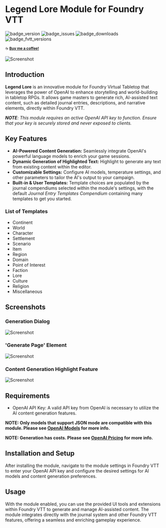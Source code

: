 # Legend Lore Module for Foundry VTT
![badge_version] ![badge_issues] ![badge_downloads]
![badge_fvtt_versions]

<sub>☕ **[Buy me a coffee!](https://www.buymeacoffee.com/daxiongmao87)**</sub>

![Screenshot](https://github.com/Daxiongmao87/legend-lore-foundry/blob/main/images/screenshot_dialog.png)
## Introduction

**Legend Lore** is an innovative module for Foundry Virtual Tabletop that leverages the power of OpenAI to enhance storytelling and world-building in tabletop RPGs. It allows game masters to generate rich, AI-assisted text content, such as detailed journal entries, descriptions, and narrative elements, directly within Foundry VTT.

***NOTE**: This module requires an active OpenAI API key to function. Ensure that your key is securely stored and never exposed to clients.*

## Key Features

 * **AI-Powered Content Generation:** Seamlessly integrate OpenAI's powerful language models to enrich your game sessions.
 * **Dynamic Generation of Highlighted Text:** Highlight to generate any text from existing content within the editor.
 * **Customizable Settings:** Configure AI models, temperature settings, and other parameters to tailor the AI's output to your campaign.
 * **Built-in & User Templates:** Template choices are populated by the journal compendiums selected within the module's settings, with the default _Journal Entry Templates Compendium_ containing many templates to get you started.

### List of Templates
* Continent
* World
* Character
* Settlement
* Scenario
* Item
* Region
* Domain
* Point of Interest
* Faction
* Lore
* Culture
* Religion
* Miscellaneous

## Screenshots

### Generation Dialog

![Screenshot](https://github.com/Daxiongmao87/legend-lore-foundry/blob/main/images/screenshot_dialog.png)

### 'Generate Page' Element

![Screenshot](https://github.com/Daxiongmao87/legend-lore-foundry/blob/main/images/screenshot_generate_page.png)

### Content Generation Highlight Feature

![Screenshot](https://github.com/Daxiongmao87/legend-lore-foundry/blob/main/images/screenshot_highlight.png)


## Requirements

* OpenAI API Key: A valid API key from OpenAI is necessary to utilize the AI content generation features.

**NOTE: Only models that support JSON mode are compatible with this module.  Please see [OpenAI Models](https://platform.openai.com/docs/models) for more info.**
  
**NOTE: Generation has costs.  Please see [OpenAI Pricing](https://openai.coam/pricing) for more info.**

## Installation and Setup

After installing the module, navigate to the module settings in Foundry VTT to enter your OpenAI API key and configure the desired settings for AI models and content generation preferences. 

## Usage

With the module enabled, you can use the provided UI tools and extensions within Foundry VTT to generate and manage AI-assisted content. The module integrates directly with the journal system and other Foundry VTT features, offering a seamless and enriching gameplay experience.

[badge_version]: https://img.shields.io/github/v/tag/daxiongmao87/legend-lore-foundry?label=Version&style=flat-square&color=2577a1
[badge_issues]: https://img.shields.io/github/issues/daxiongmao87/legend-lore-foundry?style=flat-squarb
[badge_downloads]: https://img.shields.io/github/downloads/daxiongmao87/legend-lore-foundry/total

[badge_fvtt_versions]: https://img.shields.io/endpoint?url=https://foundryshields.com/version?url=https://github.com/daxiongmao87/legend-lore-foundry/releases/latest/download/module.json&style=flat-square&color=ff6400

